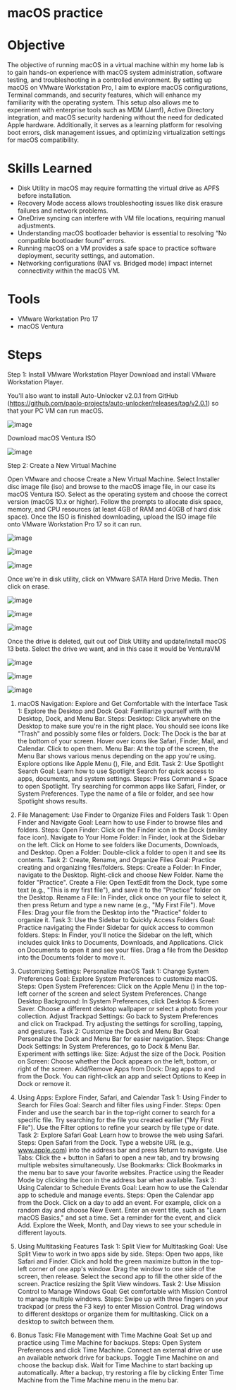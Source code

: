 # macOS practice

# Objective

The objective of running macOS in a virtual machine within my home lab is to gain hands-on experience with macOS system administration, software testing, and troubleshooting in a controlled environment. By setting up macOS on VMware Workstation Pro, I aim to explore macOS configurations, Terminal commands, and security features, which will enhance my familiarity with the operating system. This setup also allows me to experiment with enterprise tools such as MDM (Jamf), Active Directory integration, and macOS security hardening without the need for dedicated Apple hardware. Additionally, it serves as a learning platform for resolving boot errors, disk management issues, and optimizing virtualization settings for macOS compatibility.

# Skills Learned

- Disk Utility in macOS may require formatting the virtual drive as APFS before installation.
- Recovery Mode access allows troubleshooting issues like disk erasure failures and network problems.
- OneDrive syncing can interfere with VM file locations, requiring manual adjustments.
- Understanding macOS bootloader behavior is essential to resolving “No compatible bootloader found” errors.
- Running macOS on a VM provides a safe space to practice software deployment, security settings, and automation.
- Networking configurations (NAT vs. Bridged mode) impact internet connectivity within the macOS VM.

# Tools

- VMware Workstation Pro 17
- macOS Ventura

# Steps

Step 1: Install VMware Workstation Player
Download and install VMware Workstation Player.

You'll also want to install Auto-Unlocker v2.0.1 from GitHub (https://github.com/paolo-projects/auto-unlocker/releases/tag/v2.0.1) so that your PC VM can run macOS.

![image](https://github.com/user-attachments/assets/1dcc2c30-7785-4f1f-b216-f839e9b2b20a)

Download macOS Ventura ISO 

![image](https://github.com/user-attachments/assets/0429cd8a-2bda-45b8-9d97-b0580d8b2e52)

Step 2: Create a New Virtual Machine

Open VMware and choose Create a New Virtual Machine.
Select Installer disc image file (iso) and browse to the macOS image file, in our case its macOS Ventura ISO.
Select as the operating system and choose the correct version (macOS 10.x or higher).
Follow the prompts to allocate disk space, memory, and CPU resources (at least 4GB of RAM and 40GB of hard disk space).
Once the ISO is finished downloading, upload the ISO image file onto VMware Workstation Pro 17 so it can run.

![image](https://github.com/user-attachments/assets/31ff9dec-33fa-4d89-b809-99db7447e1d9)

![image](https://github.com/user-attachments/assets/dc9c8a99-7850-43a0-8917-fa31c49cc868)

![image](https://github.com/user-attachments/assets/a7c54330-54fc-4d03-9bb4-7bac7676b020)

Once we're in disk utility, click on VMware SATA Hard Drive Media. Then click on erase. 

![image](https://github.com/user-attachments/assets/9087ea2b-f352-457a-bd26-3cc614bbd357)

![image](https://github.com/user-attachments/assets/c16cca9d-eaf2-41de-a54b-38ff24bcc7b6)

![image](https://github.com/user-attachments/assets/8499db94-b437-4fb6-9e0a-7213c78e6f21)

Once the drive is deleted, quit out oof Disk Utility and update/install macOS 13 beta. Select the drive we want, and in this case it would be VenturaVM

![image](https://github.com/user-attachments/assets/ae18a6a8-b7ab-4523-a0ec-7cdd1667ba69)

![image](https://github.com/user-attachments/assets/5da0e0fe-e64d-4240-8257-cfa5cd5610ea)

![image](https://github.com/user-attachments/assets/f6564988-1c27-4426-874e-e0bd856bfc45)

1. macOS Navigation: Explore and Get Comfortable with the Interface
Task 1: Explore the Desktop and Dock
Goal: Familiarize yourself with the Desktop, Dock, and Menu Bar.
Steps:
Desktop: Click anywhere on the Desktop to make sure you're in the right place. You should see icons like "Trash" and possibly some files or folders.
Dock: The Dock is the bar at the bottom of your screen. Hover over icons like Safari, Finder, Mail, and Calendar. Click to open them.
Menu Bar: At the top of the screen, the Menu Bar shows various menus depending on the app you're using. Explore options like Apple Menu (), File, and Edit.
Task 2: Use Spotlight Search
Goal: Learn how to use Spotlight Search for quick access to apps, documents, and system settings.
Steps:
Press Command + Space to open Spotlight.
Try searching for common apps like Safari, Finder, or System Preferences.
Type the name of a file or folder, and see how Spotlight shows results.

2. File Management: Use Finder to Organize Files and Folders
Task 1: Open Finder and Navigate
Goal: Learn how to use Finder to browse files and folders.
Steps:
Open Finder: Click on the Finder icon in the Dock (smiley face icon).
Navigate to Your Home Folder: In Finder, look at the Sidebar on the left. Click on Home to see folders like Documents, Downloads, and Desktop.
Open a Folder: Double-click a folder to open it and see its contents.
Task 2: Create, Rename, and Organize Files
Goal: Practice creating and organizing files/folders.
Steps:
Create a Folder: In Finder, navigate to the Desktop. Right-click and choose New Folder. Name the folder "Practice".
Create a File: Open TextEdit from the Dock, type some text (e.g., "This is my first file"), and save it to the "Practice" folder on the Desktop.
Rename a File: In Finder, click once on your file to select it, then press Return and type a new name (e.g., "My First File").
Move Files: Drag your file from the Desktop into the "Practice" folder to organize it.
Task 3: Use the Sidebar to Quickly Access Folders
Goal: Practice navigating the Finder Sidebar for quick access to common folders.
Steps:
In Finder, you'll notice the Sidebar on the left, which includes quick links to Documents, Downloads, and Applications.
Click on Documents to open it and see your files.
Drag a file from the Desktop into the Documents folder to move it.

3. Customizing Settings: Personalize macOS
Task 1: Change System Preferences
Goal: Explore System Preferences to customize macOS.
Steps:
Open System Preferences: Click on the Apple Menu () in the top-left corner of the screen and select System Preferences.
Change Desktop Background: In System Preferences, click Desktop & Screen Saver. Choose a different desktop wallpaper or select a photo from your collection.
Adjust Trackpad Settings: Go back to System Preferences and click on Trackpad. Try adjusting the settings for scrolling, tapping, and gestures.
Task 2: Customize the Dock and Menu Bar
Goal: Personalize the Dock and Menu Bar for easier navigation.
Steps:
Change Dock Settings: In System Preferences, go to Dock & Menu Bar. Experiment with settings like:
Size: Adjust the size of the Dock.
Position on Screen: Choose whether the Dock appears on the left, bottom, or right of the screen.
Add/Remove Apps from Dock: Drag apps to and from the Dock. You can right-click an app and select Options to Keep in Dock or remove it.

4. Using Apps: Explore Finder, Safari, and Calendar
Task 1: Using Finder to Search for Files
Goal: Search and filter files using Finder.
Steps:
Open Finder and use the search bar in the top-right corner to search for a specific file. Try searching for the file you created earlier ("My First File").
Use the Filter options to refine your search by file type or date.
Task 2: Explore Safari
Goal: Learn how to browse the web using Safari.
Steps:
Open Safari from the Dock.
Type a website URL (e.g., www.apple.com) into the address bar and press Return to navigate.
Use Tabs: Click the + button in Safari to open a new tab, and try browsing multiple websites simultaneously.
Use Bookmarks: Click Bookmarks in the menu bar to save your favorite websites.
Practice using the Reader Mode by clicking the icon in the address bar when available.
Task 3: Using Calendar to Schedule Events
Goal: Learn how to use the Calendar app to schedule and manage events.
Steps:
Open the Calendar app from the Dock.
Click on a day to add an event. For example, click on a random day and choose New Event.
Enter an event title, such as "Learn macOS Basics," and set a time.
Set a reminder for the event, and click Add.
Explore the Week, Month, and Day views to see your schedule in different layouts.

5. Using Multitasking Features
Task 1: Split View for Multitasking
Goal: Use Split View to work in two apps side by side.
Steps:
Open two apps, like Safari and Finder.
Click and hold the green maximize button in the top-left corner of one app's window.
Drag the window to one side of the screen, then release.
Select the second app to fill the other side of the screen.
Practice resizing the Split View windows.
Task 2: Use Mission Control to Manage Windows
Goal: Get comfortable with Mission Control to manage multiple windows.
Steps:
Swipe up with three fingers on your trackpad (or press the F3 key) to enter Mission Control.
Drag windows to different desktops or organize them for multitasking.
Click on a desktop to switch between them.

6. Bonus Task: File Management with Time Machine
Goal: Set up and practice using Time Machine for backups.
Steps:
Open System Preferences and click Time Machine.
Connect an external drive or use an available network drive for backups.
Toggle Time Machine on and choose the backup disk.
Wait for Time Machine to start backing up automatically.
After a backup, try restoring a file by clicking Enter Time Machine from the Time Machine menu in the menu bar.


